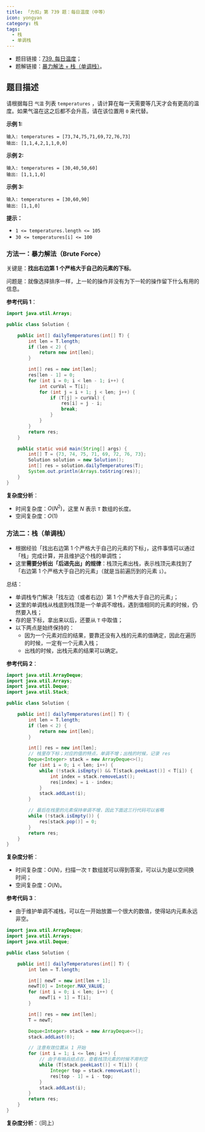 ```yaml
---
title: 「力扣」第 739 题：每日温度（中等）
icon: yongyan
category: 栈
tags:
  - 栈
  - 单调栈
---
```


+ 题目链接：[739. 每日温度](https://leetcode-cn.com/problems/daily-temperatures/)；
+ 题解链接：[暴力解法 + 栈（单调栈）](https://leetcode-cn.com/problems/daily-temperatures/solution/bao-li-jie-fa-dan-diao-zhan-by-liweiwei1419/)。

## 题目描述

请根据每日 `气温` 列表 `temperatures` ，请计算在每一天需要等几天才会有更高的温度。如果气温在这之后都不会升高，请在该位置用 `0` 来代替。

**示例 1:**

```
输入: temperatures = [73,74,75,71,69,72,76,73]
输出: [1,1,4,2,1,1,0,0]
```

**示例 2:**

```
输入: temperatures = [30,40,50,60]
输出: [1,1,1,0]
```

**示例 3:**

```
输入: temperatures = [30,60,90]
输出: [1,1,0]
```



**提示：**

- `1 <= temperatures.length <= 105`
- `30 <= temperatures[i] <= 100`



### 方法一：暴力解法（Brute Force）

关键是：**找出右边第 1 个严格大于自己的元素的下标**。

问题是：就像选择排序一样，上一轮的操作并没有为下一轮的操作留下什么有用的信息。

**参考代码 1**：

```Java []
import java.util.Arrays;

public class Solution {

    public int[] dailyTemperatures(int[] T) {
        int len = T.length;
        if (len < 2) {
            return new int[len];
        }

        int[] res = new int[len];
        res[len - 1] = 0;
        for (int i = 0; i < len - 1; i++) {
            int curVal = T[i];
            for (int j = i + 1; j < len; j++) {
                if (T[j] > curVal) {
                    res[i] = j - i;
                    break;
                }
            }
        }
        return res;
    }

    public static void main(String[] args) {
        int[] T = {73, 74, 75, 71, 69, 72, 76, 73};
        Solution solution = new Solution();
        int[] res = solution.dailyTemperatures(T);
        System.out.println(Arrays.toString(res));
    }
}
```

**复杂度分析**：
+ 时间复杂度：$O(N^2)$，这里 $N$ 表示 `T` 数组的长度。
+ 空间复杂度：$O(1)$

### 方法二：栈（单调栈）


+ 根据经验「找出右边第 1 个严格大于自己的元素的下标」，这件事情可以通过「栈」完成计算，并且维护这个栈的单调性；
+ 这里**需要分析出「后进先出」的规律**：栈顶元素出栈，表示栈顶元素找到了「右边第 1 个严格大于自己的元素」（就是当前遍历到的元素 `i`）。

总结：

+ 单调栈专门解决「找左边（或者右边）第 1 个严格大于自己的元素」；
+ 这里的单调栈从栈底到栈顶是一个单调不增栈，遇到值相同的元素的时候，仍然要入栈；
+ 存的是下标，拿出来以后，还要从 `T` 中取值；
+ 以下两点是始终保持的：
  + 因为一个元素对应的结果，要靠还没有入栈的元素的值确定，因此在遍历的时候，一定有一个元素入栈；
  + 出栈的时候，出栈元素的结果可以确定。 

**参考代码 2**：

```Java []
import java.util.ArrayDeque;
import java.util.Arrays;
import java.util.Deque;
import java.util.Stack;

public class Solution {

    public int[] dailyTemperatures(int[] T) {
        int len = T.length;
        if (len < 2) {
            return new int[len];
        }

        int[] res = new int[len];
        // 栈里存下标；对应的值的特点，单调不增；出栈的时候，记录 res
        Deque<Integer> stack = new ArrayDeque<>();
        for (int i = 0; i < len; i++) {
            while (!stack.isEmpty() && T[stack.peekLast()] < T[i]) {
                int index = stack.removeLast();
                res[index] = i - index;
            }
            stack.addLast(i);
        }

        // 最后在栈里的元素保持单调不增，因此下面这三行代码可以省略
        while (!stack.isEmpty()) {
            res[stack.pop()] = 0;
        }
        return res;
    }
}
```

**复杂度分析**：
+ 时间复杂度：$O(N)$，扫描一次 `T` 数组就可以得到答案，可以认为是以空间换时间；
+ 空间复杂度：$O(N)$。


**参考代码 3**：

+ 由于维护单调不减栈，可以在一开始放置一个很大的数值，使得站内元素永远非空。

```Java []
import java.util.ArrayDeque;
import java.util.Arrays;
import java.util.Deque;

public class Solution {

    public int[] dailyTemperatures(int[] T) {
        int len = T.length;

        int[] newT = new int[len + 1];
        newT[0] = Integer.MAX_VALUE;
        for (int i = 0; i < len; i++) {
            newT[i + 1] = T[i];
        }

        int[] res = new int[len];
        T = newT;

        Deque<Integer> stack = new ArrayDeque<>();
        stack.addLast(0);

        // 注意有效位置从 1 开始
        for (int i = 1; i <= len; i++) {
            // 由于有哨兵结点在，查看栈顶元素的时候不用判空
            while (T[stack.peekLast()] < T[i]) {
                Integer top = stack.removeLast();
                res[top - 1] = i - top;
            }
            stack.addLast(i);
        }
        return res;
    }
}
```

**复杂度分析**：（同上）

